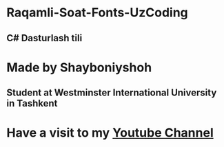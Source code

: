 # Raqamli-Soat-Fonts-UzCoding


## C# Dasturlash tili
# Made by Shayboniyshoh
## Student at Westminster International University in Tashkent

# Have a visit to my [Youtube Channel](https://www.youtube.com/channel/UC4RBPcOHcei3gDOwt3IjGHw)
